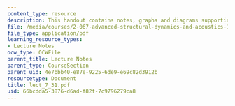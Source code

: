 ```yaml
---
content_type: resource
description: This handout contains notes, graphs and diagrams supporting this lecture.
file: /media/courses/2-067-advanced-structural-dynamics-and-acoustics-13-811-spring-2004/66bcdda53876d6adf82f7c9796279ca8_lect_7_31.pdf
file_type: application/pdf
learning_resource_types:
- Lecture Notes
ocw_type: OCWFile
parent_title: Lecture Notes
parent_type: CourseSection
parent_uid: 4e7bbb40-e87e-9225-6de9-e69c82d3912b
resourcetype: Document
title: lect_7_31.pdf
uid: 66bcdda5-3876-d6ad-f82f-7c9796279ca8
---
```

